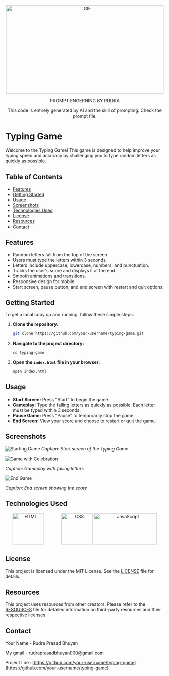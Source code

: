<!-- GIF Image -->
<p align="center">
  <img src="https://media.giphy.com/media/40cxBsgqqwb65M5ivp/giphy.gif" alt="GIF" width="500" height="281">
 <P align="center">PROMPT ENGERNING BY RUDRA </P>
 <p align="center">This code is entirely generated by AI and the skill of prompting. Check the prompt file.</p>
</p>

# Typing Game

Welcome to the Typing Game! This game is designed to help improve your typing speed and accuracy by challenging you to type random letters as quickly as possible. 


## Table of Contents

- [Features](#features)
- [Getting Started](#getting-started)
- [Usage](#usage)
- [Screenshots](#screenshots)
- [Technologies Used](#technologies-used)
- [License](#license)
- [Resources](#resources)
- [Contact](#contact)

## Features

- Random letters fall from the top of the screen.
- Users must type the letters within 3 seconds.
- Letters include uppercase, lowercase, numbers, and punctuation.
- Tracks the user's score and displays it at the end.
- Smooth animations and transitions.
- Responsive design for mobile.
- Start screen, pause button, and end screen with restart and quit options.


## Getting Started

To get a local copy up and running, follow these simple steps:

1. **Clone the repository:**

    ```sh
    git clone https://github.com/your-username/typing-game.git
    ```

2. **Navigate to the project directory:**

    ```sh
    cd typing-game
    ```

3. **Open the `index.html` file in your browser:**

    ```sh
    open index.html
    ```

## Usage

- **Start Screen:** Press "Start" to begin the game.
- **Gameplay:** Type the falling letters as quickly as possible. Each letter must be typed within 3 seconds.
- **Pause Game:** Press "Pause" to temporarily stop the game.
- **End Screen:** View your score and choose to restart or quit the game.

## Screenshots

![Starting Game](https://github.com/user-attachments/assets/abf6c41c-2926-4f37-9689-0d7d5c446d9f)
*Caption: Start screen of the Typing Game*

![Game with Celebration](https://github.com/user-attachments/assets/62c7a5de-221d-4610-8bbf-9135d6a3a1f8)

*Caption: Gameplay with falling letters*

![End Game](https://github.com/user-attachments/assets/c07c0b74-ebfe-442f-a744-a1f4481e0d72)

*Caption: End screen showing the score*

## Technologies Used

<!-- Images in a Row with Equal Spacing -->
<p align="center">
  <img src="https://encrypted-tbn0.gstatic.com/images?q=tbn:ANd9GcQEc9A_S6BPxCDRp5WjMFEfXrpCu1ya2OO-Lw&s" alt="HTML" width="100" height="100" style="margin-right: 50px;">
  <img src="https://upload.wikimedia.org/wikipedia/commons/d/d5/CSS3_logo_and_wordmark.svg" alt="CSS" width="100" height="100">
  <img src="https://encrypted-tbn0.gstatic.com/images?q=tbn:ANd9GcRAXaZgOP8Dt5J05vGncrxXkY6VJKoi1_lsFw&s" alt="JavaScript" width="200" height="100">
</p>

## License

This project is licensed under the MIT License. See the [LICENSE](LICENSE) file for details.

## Resources

This project uses resources from other creators. Please refer to the [RESOURCES](RESOURCES.md) file for detailed information on third-party resources and their respective licenses.

## Contact

Your Name - Rudra Prasad Bhuyan

My gmail - rudraprasadbhuyan000@gmail.com

Project Link: [https://github.com/your-username/typing-game](https://github.com/your-username/typing-game)

